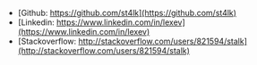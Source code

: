 - [Github: https://github.com/st4lk](https://github.com/st4lk)
- [Linkedin: https://www.linkedin.com/in/lexev](https://www.linkedin.com/in/lexev)
- [Stackoverflow: http://stackoverflow.com/users/821594/stalk](http://stackoverflow.com/users/821594/stalk)
